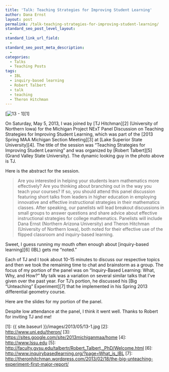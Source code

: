 ```yaml
---
title: 'Talk: Teaching Strategies for Improving Student Learning'
author: Dana Ernst
layout: post
permalink: /talk-teaching-strategies-for-improving-student-learning/
standard_seo_post_level_layout:
  - 
standard_link_url_field:
  - 
standard_seo_post_meta_description:
  - 
categories:
  - Talks
  - Teaching Posts
tags:
  - IBL
  - inquiry-based learning
  - Robert Talbert
  - talk
  - teaching
  - Theron Hitchman
---
```

[<img src="{{ site.baseurl }}/images/2013/05/13-1.jpg?fit=610%2C458" alt="13 - 1" class="aligncenter size-full wp-image-778" data-recalc-dims="1" />][1]

On Saturday, May 5, 2013, I was joined by [TJ Hitchman][2] (University of Northern Iowa) for the Michigan Project NExT Panel Discussion on Teaching Strategies for Improving Student Learning, which was part of the [2013 Spring MAA Michigan Section Meeting][3] at [Lake Superior State University][4]. The title of the session was &#8220;Teaching Strategies for Improving Student Learning&#8221; and was organized by [Robert Talbert][5] (Grand Valley State University). The dynamic looking guy in the photo above is TJ.

Here is the abstract for the session.

> Are you interested in helping your students learn mathematics more effectively? Are you thinking about branching out in the way you teach your courses? If so, you should attend this panel discussion featuring short talks from leaders in higher education in employing innovative and effective instructional strategies in their mathematics classes. After speaking, our panelists will lead breakout discussions in small groups to answer questions and share advice about effective instructional strategies for college mathematics. Panelists will include Dana Ernst (Northern Arizona University) and Theron Hitchman (University of Northern Iowa), both noted for their effective use of the flipped classroom and inquiry-based learning.

Sweet, I guess running my mouth often enough about [inquiry-based learning][6] (IBL) gets me &#8220;noted.&#8221;

Each of TJ and I took about 10-15 minutes to discuss our respective topics and then we took the remaining time to chat and brainstorm as a group. The focus of my portion of the panel was on &#8220;Inquiry-Based Learning: What, Why, and How?&#8221; My talk was a variation on several similar talks that I&#8217;ve given over the past year. For TJ&#8217;s portion, he discussed his [Big &#8220;Unteaching&#8221; Experiment][7] that he implemented in his Spring 2013 differential geometry course.

Here are the slides for my portion of the panel.

<div>
</div>

Despite low attendance at the panel, I think it went well. Thanks to Robert for inviting TJ and me!

 [1]: {{ site.baseurl }}/images/2013/05/13-1.jpg
 [2]: http://www.uni.edu/theron/
 [3]: https://sites.google.com/site/2013michiganmaa/home
 [4]: http://www.lssu.edu
 [5]: http://faculty.gvsu.edu/talbertr/Robert_Talbert,_PhD/Welcome.html
 [6]: http://www.inquirybasedlearning.org/?page=What_is_IBL
 [7]: http://theronhitchman.wordpress.com/2013/02/18/the-big-unteaching-experiment-first-major-report/